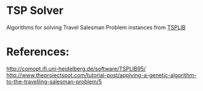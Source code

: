 # TSP Solver 

Algorithms for solving Travel Salesman Problem instances from [TSPLIB](http://comopt.ifi.uni-heidelberg.de/software/TSPLIB95/ "TSPLIB")

References:
===========
http://comopt.ifi.uni-heidelberg.de/software/TSPLIB95/  
http://www.theprojectspot.com/tutorial-post/applying-a-genetic-algorithm-to-the-travelling-salesman-problem/5
